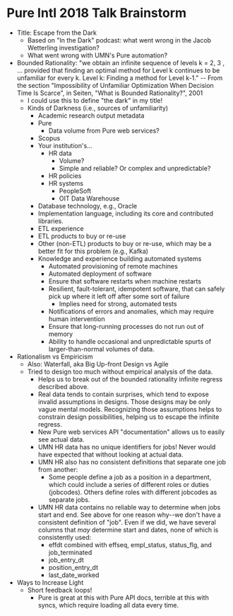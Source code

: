 # Pure Intl 2018 Talk Brainstorm

* Title: Escape from the Dark
  * Based on "In the Dark" podcast: what went wrong in the Jacob Wetterling investigation?
  * What went wrong with UMN's Pure automation?
* Bounded Rationality: "we obtain an infinite sequence of levels k = 2, 3 , ...
  provided that finding an optimal method for Level k continues to be unfamiliar
  for every k. Level k: Finding a method for Level k-1."
  -- From the section "Impossibility of Unfamiliar Optimization When Decision Time Is Scarce",
     in Seiten, "What is Bounded Rationality?", 2001
  * I could use this to define "the dark" in my title!
  * Kinds of Darkness (i.e., sources of unfamiliarity)
    * Academic research output metadata
    * Pure
      * Data volume from Pure web services?
    * Scopus
    * Your institution's...
      * HR data
        * Volume?
        * Simple and reliable? Or complex and unpredictable?
      * HR policies
      * HR systems
        * PeopleSoft
        * OIT Data Warehouse
    * Database technology, e.g., Oracle
    * Implementation language, including its core and contributed libraries.
    * ETL experience
    * ETL products to buy or re-use
    * Other (non-ETL) products to buy or re-use, which may be a better fit for this problem (e.g., Kafka)
    * Knowledge and experience building automated systems
      * Automated provisioning of remote machines
      * Automated deployment of software
      * Ensure that software restarts when machine restarts
      * Resilient, fault-tolerant, idempotent software, that can safely pick up where it left off after some sort of failure
        * Implies need for strong, automated tests
      * Notifications of errors and anomalies, which may require human intervention
      * Ensure that long-running processes do not run out of memory
      * Ability to handle occasional and unpredictable spurts of larger-than-normal volumes of data.
* Rationalism vs Empiricism
  * Also: Waterfall, aka Big Up-front Design vs Agile
  * Tried to design too much without empirical analysis of the data.
    * Helps us to break out of the bounded rationality infinite regress described above.
    * Real data tends to contain surprises, which tend to expose invalid assumptions in designs.
      Those designs may be only vague mental models. Recognizing those assumptions helps to constrain
      design possibilities, helping us to escape the infinite regress.
    * New Pure web services API "documentation" allows us to easily see actual data.
    * UMN HR data has no unique identifiers for jobs! Never would have expected that without
      looking at actual data.
    * UMN HR also has no consistent definitions that separate one job from another:
      * Some people define a job as a position in a department, which could include a series of
        different roles or duties (jobcodes). Others define roles with different jobcodes as separate jobs.
    * UMN HR data contains no reliable way to determine when jobs start and end. See above for 
      one reason why--we don't have a consistent definition of "job". Even if we did, we have
      several columns that _may_ determine start and dates, none of which is consistently used:
      * effdt combined with effseq, empl_status, status_flg, and job_terminated
      * job_entry_dt
      * position_entry_dt
      * last_date_worked
* Ways to Increase Light
  * Short feedback loops!
    * Pure is great at this with Pure API docs, terrible at this with syncs, which require loading all data every time.
